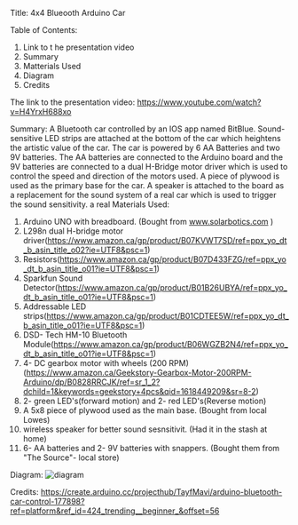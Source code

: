  Title: 4x4 Blueooth Arduino Car

 Table of Contents:
 1. Link to t he presentation video
 2. Summary
 3. Matterials Used 
 4. Diagram
 5. Credits

The link to the presentation video:
https://www.youtube.com/watch?v=H4YrxH688xo
  
Summary:
A Bluetooth car controlled by an IOS app named BitBlue. Sound-sensitive LED strips are attached at the bottom of the car which heightens the artistic value of the car. The car is powered by 6 AA Batteries and two 9V batteries. 
  The AA batteries are connected to the Arduino board and the 9V batteries are connected to a dual H-Bridge motor driver which is used to control the speed and direction of the motors used. A piece of plywood is used as the primary base for the car. A speaker is attached to the board as a replacement for the sound system of a real car which is used to trigger the sound sensitivity. a real 
Materials Used:
  1. Arduino UNO with breadboard. (Bought from www.solarbotics.com )
  2. L298n dual H-bridge motor driver(https://www.amazon.ca/gp/product/B07KVWT7SD/ref=ppx_yo_dt_b_asin_title_o02?ie=UTF8&psc=1)
  3. Resistors(https://www.amazon.ca/gp/product/B07D433FZG/ref=ppx_yo_dt_b_asin_title_o01?ie=UTF8&psc=1)
  4. Sparkfun Sound Detector(https://www.amazon.ca/gp/product/B01B26UBYA/ref=ppx_yo_dt_b_asin_title_o01?ie=UTF8&psc=1)
  5. Addressable LED strips(https://www.amazon.ca/gp/product/B01CDTEE5W/ref=ppx_yo_dt_b_asin_title_o01?ie=UTF8&psc=1)
  6. DSD- Tech HM-10 Bluetooth Module(https://www.amazon.ca/gp/product/B06WGZB2N4/ref=ppx_yo_dt_b_asin_title_o01?ie=UTF8&psc=1)
  7. 4- DC gearbox motor with wheels (200 RPM) (https://www.amazon.ca/Geekstory-Gearbox-Motor-200RPM-Arduino/dp/B0828RRCJK/ref=sr_1_2?dchild=1&keywords=geekstory+4pcs&qid=1618449209&sr=8-2)
  8. 2- green LED's(forward motion) and 2- red LED's(Reverse motion)
  9. A 5x8 piece of plywood used as the main base. (Bought from local Lowes)
  10. wireless speaker for better sound sesnsitivit. (Had it in the stash at home)
  11. 6- AA batteries and 2- 9V batteries with snappers. (Bought them from "The Source"- local store)

Diagram:
![diagram](https://user-images.githubusercontent.com/79732341/114805073-91e3a000-9d5f-11eb-9404-0c50158ba5c9.png)



Credits:
https://create.arduino.cc/projecthub/TayfMavi/arduino-bluetooth-car-control-177898?ref=platform&ref_id=424_trending__beginner_&offset=56

